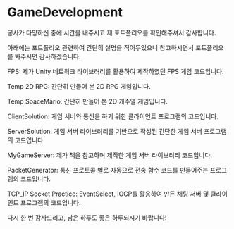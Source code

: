 # GameDevelopment
공사가 다망하신 중에 시간을 내주시고 제 포트폴리오를 확인해주셔서 감사합니다.

아래에는 포트폴리오 관련하여 간단히 설명을 적어두었으니 참고하시면서 포트폴리오를 봐주시면 감사하겠습니다.



FPS: 제가 Unity 네트워크 라이브러리를 활용하여 제작하였던 FPS 게임 코드입니다.

Temp 2D RPG: 간단히 만들어 본 2D RPG 게임입니다.

Temp SpaceMario: 간단히 만들어 본 2D 캐주얼 게임입니다.



ClientSolution: 게임 서버와 통신을 하기 위한 클라이언트 프로그램의 코드입니다.

ServerSolution: 게임 서버 라이브러리를 기반으로 작성된 간단한 게임 서버 프로그램의 코드입니다.

MyGameServer: 제가 책을 참고하며 제작한 게임 서버 라이브러리 코드입니다.

PacketGenerator: 통신 프로토콜 별로 자동으로 전송 함수 코드를 만들어주는 프로그램의 코드입니다.



TCP_IP Socket Practice: EventSelect, IOCP를 활용하여 만든 채팅 서버 및 클라이언트 프로그램의 코드입니다.



다시 한 번 감사드리고, 남은 하루도 좋은 하루되시기 바랍니다!

